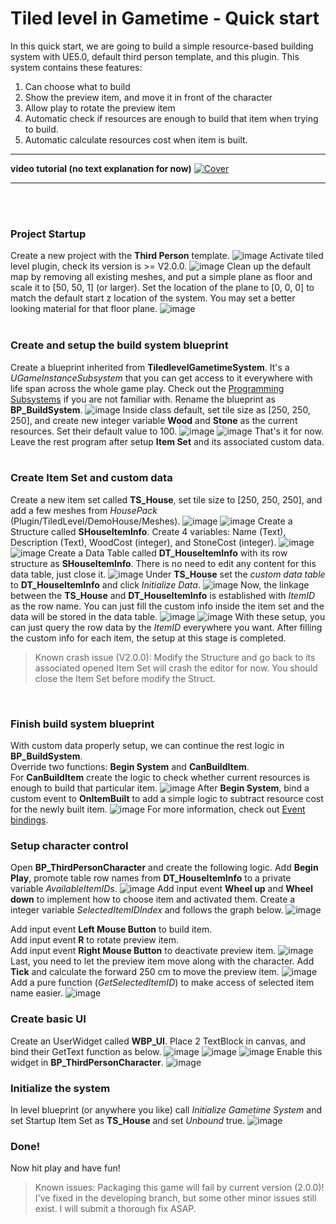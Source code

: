 # Tiled level in Gametime - Quick start

In this quick start, we are going to build a simple resource-based building system with UE5.0, default third person template, and this plugin.
This system contains these features:

1. Can choose what to build
2. Show the preview item, and move it in front of the character
3. Allow play to rotate the preview item
4. Automatic check if resources are enough to build that item when trying to build.
5. Automatic calculate resources cost when item is built.

---

**video tutorial (no text explanation for now)**
[![Cover](../_media/GametimeQuickStart/VideoCover.png)](https://youtu.be/fxu1VnVb-U0)

---

<br/><br/>
### Project Startup
Create a new project with the **Third Person** template.
![image](../_media/GametimeQuickStart/NewProject.png)
Activate tiled level plugin, check its version is >= V2.0.0.
![image](../_media/GametimeQuickStart/EnablePlugin.png)
Clean up the default map by removing all existing meshes, and put a simple plane as floor and scale it to [50, 50, 1] (or larger). Set the location of the plane to [0, 0, 0] to match the default start z location of the system. You may set a better looking material for that floor plane.
![image](../_media/GametimeQuickStart/CleanTheMap.png)
<br/><br/>

### Create and setup the build system blueprint
Create a blueprint inherited from **TiledlevelGametimeSystem**. It's a *UGameInstanceSubsystem* that you can get access to it everywhere with life span across the whole game play. Check out the [Programming Subsystems](https://docs.unrealengine.com/4.27/en-US/ProgrammingAndScripting/Subsystems/) if you are not familiar with. Rename the blueprint as **BP_BuildSystem**. 
![image](../_media/GametimeQuickStart/FindTLGS.png)
Inside class default, set tile size as [250, 250, 250], and create new integer variable **Wood** and **Stone** as the current resources. Set their default value to 100. 
![image](../_media/GametimeQuickStart/SetTS_TileSize.png)
![image](../_media/GametimeQuickStart/CreateResourceVars.png)
That's it for now. Leave the rest program after setup **Item Set** and its associated custom data.
<br/><br/>

### Create Item Set and custom data
Create a new item set called **TS_House**, set tile size to [250, 250, 250], and add a few meshes from *HousePack* (Plugin/TiledLevel/DemoHouse/Meshes).
![image](../_media/GametimeQuickStart/CreateNewItemSet.png)
![image](../_media/GametimeQuickStart/ItemSet001.png)
Create a Structure called **SHouseItemInfo**. Create 4 variables: Name (Text), Description (Text), WoodCost (integer), and StoneCost (integer). 
![image](../_media/GametimeQuickStart/CreateNewStruct.png)
![image](../_media/GametimeQuickStart/StructContent.png)
Create a Data Table called **DT_HouseItemInfo** with its row structure as **SHouseItemInfo**. There is no need to edit any content for this data table, just close it.
![image](../_media/GametimeQuickStart/CreateDatatable.png)
 Under **TS_House** set the *custom data table* to **DT_HouseItemInfo** and click *Initialize Data*. 
![image](../_media/GametimeQuickStart/BindCustomData.png)
Now, the linkage between the **TS_House** and **DT_HouseItemInfo** is established with *ItemID* as the row name. You can just fill the custom info inside the item set and the data will be stored in the data table.
![image](../_media/GametimeQuickStart/FillCustomData.png)
![image](../_media/GametimeQuickStart/DataInDT.png)
With these setup, you can just query the row data by the *ItemID* everywhere you want. After filling the custom info for each item, the setup at this stage is completed.

> Known crash issue (V2.0.0): Modify the Structure and go back to its associated opened Item Set will crash the editor for now. You should close the Item Set before modify the Struct.

<br/>

### Finish build system blueprint
With custom data properly setup, we can continue the rest logic in **BP_BuildSystem**. <br/>Override two functions: **Begin System** and **CanBuildItem**.<br/>
For **CanBuildItem** create the logic to check whether current resources is enough to build that particular item.
![image](../_media/GametimeQuickStart/CanBuildItem.png)
After **Begin System**, bind a custom event to **OnItemBuilt** to add a simple logic to subtract resource cost for the newly built item.
![image](../_media/GametimeQuickStart/OnItemBuilt.png)
For more information, check out [Event bindings](GameTime/Events).   

### Setup character control
Open **BP_ThirdPersonCharacter** and create the following logic.
Add **Begin Play**, promote table row names from **DT_HouseItemInfo** to a private variable *AvailableItemIDs*.
![image](../_media/GametimeQuickStart/GetAvailableIDs.png)
Add input event **Wheel up** and **Wheel down** to implement how to choose item and activated them. Create a integer variable *SelectedItemIDIndex* and follows the graph below.
![image](../_media/GametimeQuickStart/WheelUpDown.png)

Add input event **Left Mouse Button** to build item.<br/>
Add input event **R** to rotate preview item.<br/>
Add input event **Right Mouse Button** to deactivate preview item.
![image](../_media/GametimeQuickStart/BuildControls.png)
Last, you need to let the preview item move along with the character. Add **Tick** and calculate the forward 250 cm to move the preview item.
![image](../_media/GametimeQuickStart/MovePreviewItem.png)
Add a pure function (*GetSelectedItemID*) to make access of selected item name easier.
![image](../_media/GametimeQuickStart/AssistFunction.png)


### Create basic UI
Create an UserWidget called **WBP_UI**. Place 2 TextBlock in canvas, and bind their GetText function as below.
![image](../_media/GametimeQuickStart/UILayout.png)
![image](../_media/GametimeQuickStart/GetResourceText.png)
![image](../_media/GametimeQuickStart/GetSelectedItemInfo.png)
Enable this widget in **BP_ThirdPersonCharacter**.
![image](../_media/GametimeQuickStart/EnableUI.png)

### Initialize the system
In level blueprint (or anywhere you like) call *Initialize Gametime System* and set Startup Item Set as **TS_House** and set *Unbound* true.
![image](../_media/GametimeQuickStart/InitGametimeSystem.png)


### Done!
Now hit play and have fun!

> Known issues: Packaging this game will fail by current version (2.0.0)! I've fixed in the developing branch, but some other minor issues still exist. I will submit a thorough fix ASAP.

